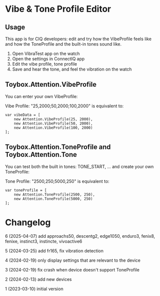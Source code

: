 # Vibe & Tone Profile Editor

## Usage

This app is for CIQ developers: edit and try how the VibeProfile feels like and how the ToneProfile and the built-in tones sound like.

1. Open VibraTest app on the watch
2. Open the settings in ConnectIQ app
3. Edit the vibe profile, tone profile
4. Save and hear the tone, and feel the vibration on the watch

## Toybox.Attention.VibeProfile

You can enter your own VibeProfile:

Vibe Profile: "25,2000;50,2000;100,2000" is equivalent to:

    var vibeData = [
        new Attention.VibeProfile(25, 2000),
        new Attention.VibeProfile(50, 2000),
        new Attention.VibeProfile(100, 2000)
    ];

## Toybox.Attention.ToneProfile and Toybox.Attention.Tone

You can test both the built in tones: TONE_START, ... and create your own ToneProfile: 

Tone Profile: "2500,250;5000,250" is equivalent to:

    var toneProfile = [
        new Attention.ToneProfile(2500, 250),
        new Attention.ToneProfile(5000, 250)
    ];


# Changelog

6 (2025-04-07) add approachs50, descentg2, edge1050, enduro3, fenix8, fenixe, instinct3, instincte, vivoactive6

5 (2024-03-25) add fr165, fix vibration detection

4 (2024-02-19) only display settings that are relevant to the device

3 (2024-02-19) fix crash when device doesn't support ToneProfile

2 (2024-02-13) add new devices

1 (2023-03-10) initial version

